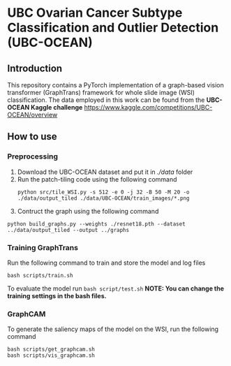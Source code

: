 # UBC Ovarian Cancer Subtype Classification and Outlier Detection (UBC-OCEAN) #
## Introduction
This repository contains a PyTorch implementation of a graph-based vision transformer (GraphTrans) framework for whole slide image (WSI) classification.
The data employed in this work can be found from the **UBC-OCEAN Kaggle challenge** https://www.kaggle.com/competitions/UBC-OCEAN/overview

## How to use
### Preprocessing
1. Download the UBC-OCEAN dataset and put it in _./data_ folder
2. Run the patch-tiling code using the following command
   ```
   python src/tile_WSI.py -s 512 -e 0 -j 32 -B 50 -M 20 -o ./data/output_tiled ./data/UBC-OCEAN/train_images/*.png
   ```
3. Contruct the graph using the following command
  ```
  python build_graphs.py --weights ./resnet18.pth --dataset ../data/output_tiled --output ../graphs
  ```
### Training GraphTrans
Run the following command to train and store the model and log files
  ```
  bash scripts/train.sh
  ```
To evaluate the model run ``bash script/test.sh``
**NOTE: You can change the training settings in the bash files.**
### GraphCAM
To generate the saliency maps of the model on the WSI, run the following command
  ```
  bash scripts/get_graphcam.sh
  bash scripts/vis_graphcam.sh
  ```
